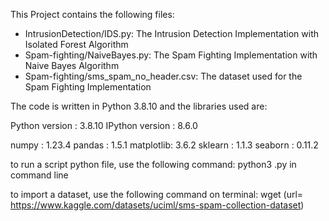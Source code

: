 This Project contains the following files:
- IntrusionDetection/IDS.py: The Intrusion Detection Implementation with Isolated Forest Algorithm
- Spam-fighting/NaiveBayes.py: The Spam Fighting Implementation with Naive Bayes Algorithm
- Spam-fighting/sms_spam_no_header.csv: The dataset used for the Spam Fighting Implementation

The code is written in Python 3.8.10 and the libraries used are:

Python version       : 3.8.10
IPython version      : 8.6.0

numpy     : 1.23.4
pandas    : 1.5.1
matplotlib: 3.6.2
sklearn   : 1.1.3
seaborn   : 0.11.2

to run a script python file, use the following command:
python3 <filename>.py in command line

to import a dataset, use the following command on terminal:
wget <url> (url= https://www.kaggle.com/datasets/uciml/sms-spam-collection-dataset)


